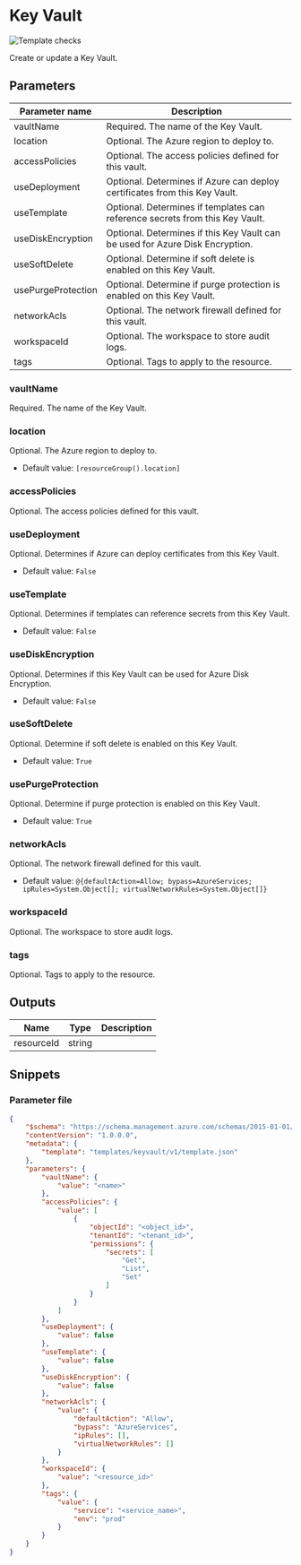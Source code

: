 # Key Vault

![Template checks](https://img.shields.io/badge/Template-Pass-green?style=flat-square)

Create or update a Key Vault.

## Parameters

Parameter name | Description
-------------- | -----------
vaultName      | Required. The name of the Key Vault.
location       | Optional. The Azure region to deploy to.
accessPolicies | Optional. The access policies defined for this vault.
useDeployment  | Optional. Determines if Azure can deploy certificates from this Key Vault.
useTemplate    | Optional. Determines if templates can reference secrets from this Key Vault.
useDiskEncryption | Optional. Determines if this Key Vault can be used for Azure Disk Encryption.
useSoftDelete  | Optional. Determine if soft delete is enabled on this Key Vault.
usePurgeProtection | Optional. Determine if purge protection is enabled on this Key Vault.
networkAcls    | Optional. The network firewall defined for this vault.
workspaceId    | Optional. The workspace to store audit logs.
tags           | Optional. Tags to apply to the resource.

### vaultName

Required. The name of the Key Vault.

### location

Optional. The Azure region to deploy to.

- Default value: `[resourceGroup().location]`

### accessPolicies

Optional. The access policies defined for this vault.

### useDeployment

Optional. Determines if Azure can deploy certificates from this Key Vault.

- Default value: `False`

### useTemplate

Optional. Determines if templates can reference secrets from this Key Vault.

- Default value: `False`

### useDiskEncryption

Optional. Determines if this Key Vault can be used for Azure Disk Encryption.

- Default value: `False`

### useSoftDelete

Optional. Determine if soft delete is enabled on this Key Vault.

- Default value: `True`

### usePurgeProtection

Optional. Determine if purge protection is enabled on this Key Vault.

- Default value: `True`

### networkAcls

Optional. The network firewall defined for this vault.

- Default value: `@{defaultAction=Allow; bypass=AzureServices; ipRules=System.Object[]; virtualNetworkRules=System.Object[]}`

### workspaceId

Optional. The workspace to store audit logs.

### tags

Optional. Tags to apply to the resource.

## Outputs

Name | Type | Description
---- | ---- | -----------
resourceId | string |

## Snippets

### Parameter file

```json
{
    "$schema": "https://schema.management.azure.com/schemas/2015-01-01/deploymentParameters.json#",
    "contentVersion": "1.0.0.0",
    "metadata": {
        "template": "templates/keyvault/v1/template.json"
    },
    "parameters": {
        "vaultName": {
            "value": "<name>"
        },
        "accessPolicies": {
            "value": [
                {
                    "objectId": "<object_id>",
                    "tenantId": "<tenant_id>",
                    "permissions": {
                        "secrets": [
                            "Get",
                            "List",
                            "Set"
                        ]
                    }
                }
            ]
        },
        "useDeployment": {
            "value": false
        },
        "useTemplate": {
            "value": false
        },
        "useDiskEncryption": {
            "value": false
        },
        "networkAcls": {
            "value": {
                "defaultAction": "Allow",
                "bypass": "AzureServices",
                "ipRules": [],
                "virtualNetworkRules": []
            }
        },
        "workspaceId": {
            "value": "<resource_id>"
        },
        "tags": {
            "value": {
                "service": "<service_name>",
                "env": "prod"
            }
        }
    }
}
```
